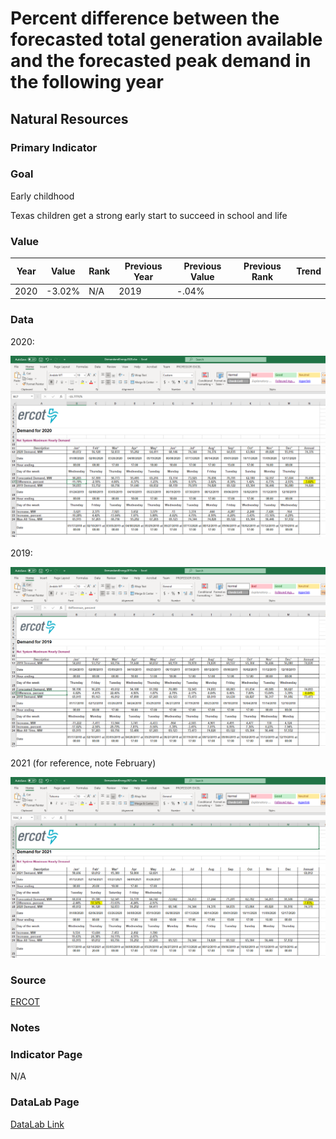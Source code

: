 # Percent difference between the forecasted total generation available and the forecasted peak demand in the following year

## Natural Resources

### Primary Indicator

### **Goal**

Early childhood

Texas children get a strong early start to succeed in school and life

### Value

| Year      |  Value      | Rank        | Previous Year | Previous Value | Previous Rank | Trend | 
| ----------- | ----------- | ----------- | ----------- | ----------- | ----------- | -----------|
|   2020      |    -3.02%   |    N/A      |      2019   |   -.04%     |             |            | 

### Data

2020:

![2020](./2020.PNG)

2019:

![2019](./2019.PNG)


2021 (for reference, note February)

![2021](./2021.PNG)

### Source

[ERCOT](http://www.ercot.com/gridinfo)

### Notes


### Indicator Page

N/A

### DataLab Page

[DataLab Link](https://datalab.texas2036.org/mwdfnte/report-on-the-capacity-demand-and-reserves-cdr-in-the-ercot-region-2020-2024-texas?accesskey=cfgwomb)

